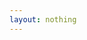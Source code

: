 ```yaml
---
layout: nothing
---
```



<script type="text/javascript">
<!--
window.location = "/SMV/SMV/"
//-->
</script>
